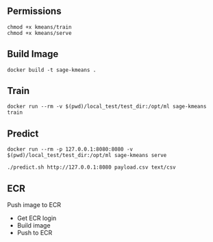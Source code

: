 
## Permissions

```
chmod +x kmeans/train
chmod +x kmeans/serve

```
## Build Image

`docker build -t sage-kmeans .`


## Train

`docker run --rm -v $(pwd)/local_test/test_dir:/opt/ml sage-kmeans train`


## Predict

`docker run --rm -p 127.0.0.1:8080:8080 -v $(pwd)/local_test/test_dir:/opt/ml sage-kmeans serve`

`./predict.sh http://127.0.0.1:8080 payload.csv text/csv`


## ECR

Push image to ECR

* Get ECR login
* Build image
* Push to ECR